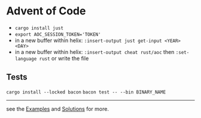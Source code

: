 # Advent of Code

- `cargo install just`
- `export AOC_SESSION_TOKEN='TOKEN'`
- in a new buffer within helix: `:insert-output just get-input <YEAR> <DAY>`
- in a new buffer within helix: `:insert-output cheat rust/aoc` then `:set-language rust` or write the file

## Tests

`cargo install --locked bacon`
`bacon test -- --bin BINARY_NAME`

---

see the [Examples](./examples/) and [Solutions](./src/bin/) for more.
